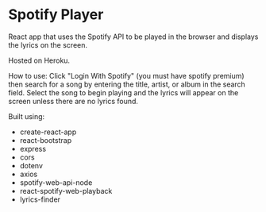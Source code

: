 # Spotify Player
React app that uses the Spotify API to be played in the browser and displays the lyrics on the screen.

Hosted on Heroku.

How to use: 
Click "Login With Spotify" (you must have spotify premium) then search for a song by entering the title, artist, or album in the search field. Select the song to begin playing and the lyrics will appear on the screen unless there are no lyrics found.

Built using:
- create-react-app
- react-bootstrap
- express
- cors
- dotenv
- axios
- spotify-web-api-node
- react-spotify-web-playback
- lyrics-finder



